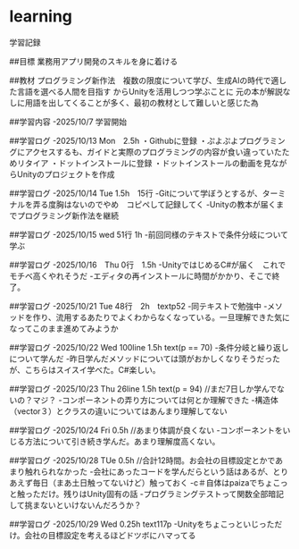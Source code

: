 # learning
学習記録

##目標
業務用アプリ開発のスキルを身に着ける

##教材
プログラミング新作法　複数の限度について学び、生成AIの時代で適した言語を選べる人間を目指す
からUnityを活用しつつ学ぶことに
元の本が解説なしに用語を出してくることが多く、最初の教材として難しいと感じた為


##学習内容
-2025/10/7 学習開始

##学習ログ
-2025/10/13 Mon　2.5h
・Githubに登録
・ぷよぷよプログラミングにアクセスするも、ガイドと実際のプログラミングの内容が食い違っていたためリタイア
・ドットインストールに登録
・ドットインストールの動画を見ながらUnityのプロジェクトを作成

##学習ログ
-2025/10/14 Tue 1.5h　15行
-Gitについて学ぼうとするが、ターミナルを弄る度胸はないのでやめ　コピペして記録してく
-Unityの教本が届くまでプログラミング新作法を継続

##学習ログ
-2025/10/15 wed 51行 1h
-前回同様のテキストで条件分岐について学ぶ

##学習ログ
-2025/10/16　Thu 0行　1.5h
-UnityではじめるC#が届く　これでモチベ高くやれそうだ
-エディタの再インストールに時間がかかり、そこで終了。

##学習ログ
-2025/10/21 Tue 48行　2h　textp52
-同テキストで勉強中
-メソッドを作り、流用するあたりでよくわからなくなっている。一旦理解できた気になってこのまま進めてみようか

##学習ログ
-2025/10/22 Wed 100line 1.5h text(p == 70)
-条件分岐と繰り返しについて学んだ
-昨日学んだメソッドについては頭がおかしくなりそうだったが、こちらはスイスイ学べた。C#楽しい。

##学習ログ
-2025/10/23 Thu 26line 1.5h text(p = 94) //まだ7日しか学んでないの？マジ？
-コンポーネントの弄り方については何とか理解できた
-構造体（vector３）とクラスの違いについてはあんまり理解してない

##学習ログ
-2025/10/24 Fri 0.5h //あまり体調が良くない
-コンポーネントをいじる方法について引き続き学んだ。あまり理解度高くない。

##学習ログ
-2025/10/28 TUe 0.5h //合計12時間。お会社の目標設定とかであまり触れられなかった
-会社にあったコードを学んだらという話はあるが、とりあえず毎日（まあ土日触ってないけど）触っておく
-c＃自体はpaizaでちょこっと触っただけ。残りはUnity固有の話
-プログラミングテストって関数全部暗記して挑まないといけないんだろうか？

##学習ログ
-2025/10/29 Wed 0.25h text117p
-Unityをちょこっといじっただけ。会社の目標設定を考えるほどドツボにハマってる
